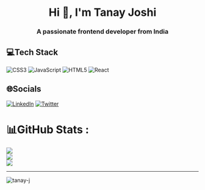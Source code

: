 <h1 align="center">Hi 👋, I'm Tanay Joshi</h1>
<h3 align="center">A passionate frontend developer from India</h3>

## 💻Tech Stack
![CSS3](https://img.shields.io/badge/css3-%231572B6.svg?style=flat&logo=css3&logoColor=white) ![JavaScript](https://img.shields.io/badge/javascript-%23323330.svg?style=flat&logo=javascript&logoColor=%23F7DF1E) ![HTML5](https://img.shields.io/badge/html5-%23E34F26.svg?style=flat&logo=html5&logoColor=white) ![React](https://img.shields.io/badge/react-%2320232a.svg?style=flat&logo=react&logoColor=%2361DAFB)

## 🌐Socials
[![LinkedIn](https://img.shields.io/badge/LinkedIn-%230077B5.svg?logo=linkedin&logoColor=white)](https://linkedin.com/in/tanay-j) [![Twitter](https://img.shields.io/badge/Twitter-%231DA1F2.svg?logo=Twitter&logoColor=white)](https://twitter.com/tanayj9) 


# 📊GitHub Stats :
![](https://github-readme-stats.vercel.app/api?username=Tanay-J&theme=gruvbox&hide_border=true&include_all_commits=false&count_private=false)<br/>
![](https://github-readme-streak-stats.herokuapp.com/?user=Tanay-J&theme=gruvbox&hide_border=true)<br/>
![](https://github-readme-stats.vercel.app/api/top-langs/?username=Tanay-J&theme=gruvbox&hide_border=true&include_all_commits=false&count_private=false&layout=compact)

---
<p align="left"> <img src="https://komarev.com/ghpvc/?username=tanay-j&label=Profile%20views&color=0e75b6&style=flat" alt="tanay-j" /> </p>
